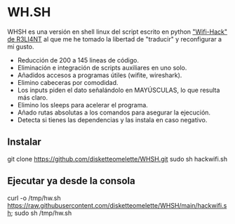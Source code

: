 # WH.SH

WHSH es una versión en shell linux del script escrito en python ["Wifi-Hack" de R3LI4NT](https://github.com/R3LI4NT/Wifi-Hack) al que me he tomado la libertad de "traducir" y reconfigurar a mi gusto. 

- Reducción de 200 a 145 lineas de código.
- Eliminación e integración de scripts auxiliares en uno solo.
- Añadidos accesos a programas útiles (wifite, wireshark).
- Elimino cabeceras por comodidad.
- Los inputs piden el dato señalándolo en MAYÚSCULAS, lo que resulta más claro.
- Elimino los sleeps para acelerar el programa. 
- Añado rutas absolutas a los comandos para asegurar la ejecución.
- Detecta si tienes las dependencias y las instala en caso negativo.

## Instalar
git clone https://github.com/disketteomelette/WHSH.git
sudo sh hackwifi.sh

## Ejecutar ya desde la consola
curl -o /tmp/hw.sh https://raw.githubusercontent.com/disketteomelette/WHSH/main/hackwifi.sh; sudo sh /tmp/hw.sh
